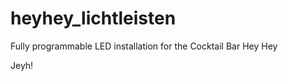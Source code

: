 heyhey_lichtleisten
===================

Fully programmable LED installation for the Cocktail Bar Hey Hey

Jeyh!

